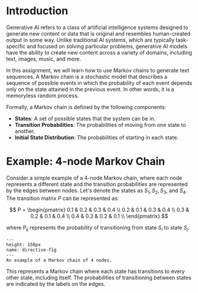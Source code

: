 # Introduction
Generative AI refers to a class of artificial intelligence systems designed to generate new content or data that is original and resembles human-created output in some way. Unlike traditional AI systems, which are typically task-specific and focused on solving particular problems, generative AI models have the ability to create new content across a variety of domains, including text, images, music, and more.

In this assignment, we will learn how to use Markov chains to generate text sequences. A Markov chain is a stochastic model that describes a sequence of possible events in which the probability of each event depends only on the state attained in the previous event. In other words, it is a memoryless random process.

Formally, a Markov chain is defined by the following components:

- **States**: A set of possible states that the system can be in.
- **Transition Probabilities**: The probabilities of moving from one state to another.
- **Initial State Distribution**: The probabilities of starting in each state.

# Example: 4-node Markov Chain
Consider a simple example of a 4-node Markov chain, where each node represents a different state and the transition probabilities are represented by the edges between nodes. Let's denote the states as $S_1, S_2, S_3,$ and $S_4$. The transition matrix $P$ can be represented as:

$$
P = \begin{pmatrix}
0.1 & 0.2 & 0.3 & 0.4 \\
0.2 & 0.1 & 0.3 & 0.4 \\
0.3 & 0.2 & 0.1 & 0.4 \\
0.4 & 0.3 & 0.2 & 0.1 \\
\end{pmatrix}
$$

where $P_{ij}$ represents the probability of transitioning from state $S_i$ to state $S_j$.

```{figure} ../MC4.png
---
height: 150px
name: directive-fig
---
An example of a Markov chain of 4 nodes.
```

This represents a Markov chain where each state has transitions to every other state, including itself. The probabilities of transitioning between states are indicated by the labels on the edges.

